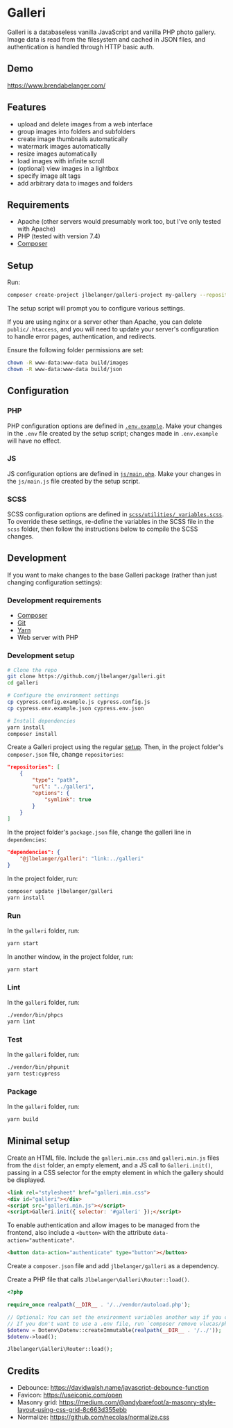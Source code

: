 # Galleri

Galleri is a databaseless vanilla JavaScript and vanilla PHP photo gallery. Image data is read from the filesystem and cached in JSON files, and authentication is handled through HTTP basic auth.

## Demo

https://www.brendabelanger.com/

## Features

- upload and delete images from a web interface
- group images into folders and subfolders
- create image thumbnails automatically
- watermark images automatically
- resize images automatically
- load images with infinite scroll
- (optional) view images in a lightbox
- specify image alt tags
- add arbitrary data to images and folders

## Requirements

- Apache (other servers would presumably work too, but I've only tested with Apache)
- PHP (tested with version 7.4)
- [Composer](https://getcomposer.org/)

## Setup

Run:

``` bash
composer create-project jlbelanger/galleri-project my-gallery --repository '{"type":"vcs","url":"git@github.com:jlbelanger/galleri-project.git"}' --stability dev
```

The setup script will prompt you to configure various settings.

If you are using nginx or a server other than Apache, you can delete `public/.htaccess`, and you will need to update your server's configuration to handle error pages, authentication, and redirects.

Ensure the following folder permissions are set:

``` bash
chown -R www-data:www-data build/images
chown -R www-data:www-data build/json
```

## Configuration

### PHP

PHP configuration options are defined in [`.env.example`](https://github.com/jlbelanger/galleri-project/blob/main/.env.example). Make your changes in the `.env` file created by the setup script; changes made in `.env.example` will have no effect.

### JS

JS configuration options are defined in [`js/main.php`](https://github.com/jlbelanger/galleri-project/blob/main/js/main.js). Make your changes in the `js/main.js` file created by the setup script.

### SCSS

SCSS configuration options are defined in [`scss/utilities/_variables.scss`](https://github.com/jlbelanger/galleri/blob/main/scss/utilities/_variables.scss). To override these settings, re-define the variables in the SCSS file in the `scss` folder, then follow the instructions below to compile the SCSS changes.

## Development

If you want to make changes to the base Galleri package (rather than just changing configuration settings):

### Development requirements

- [Composer](https://getcomposer.org/)
- [Git](https://git-scm.com/)
- [Yarn](https://classic.yarnpkg.com/en/docs/install)
- Web server with PHP

### Development setup

``` bash
# Clone the repo
git clone https://github.com/jlbelanger/galleri.git
cd galleri

# Configure the environment settings
cp cypress.config.example.js cypress.config.js
cp cypress.env.example.json cypress.env.json

# Install dependencies
yarn install
composer install
```

Create a Galleri project using the regular [setup](#setup). Then, in the project folder's `composer.json` file, change `repositories`:

``` json
"repositories": [
	{
		"type": "path",
		"url": "../galleri",
		"options": {
			"symlink": true
		}
	}
]
```

In the project folder's `package.json` file, change the galleri line in `dependencies`:

``` json
"dependencies": {
	"@jlbelanger/galleri": "link:../galleri"
}
```

In the project folder, run:

``` bash
composer update jlbelanger/galleri
yarn install
```

### Run

In the `galleri` folder, run:

``` bash
yarn start
```

In another window, in the project folder, run:

``` bash
yarn start
```

### Lint

In the `galleri` folder, run:

``` bash
./vendor/bin/phpcs
yarn lint
```

### Test

In the `galleri` folder, run:

``` bash
./vendor/bin/phpunit
yarn test:cypress
```

### Package

In the `galleri` folder, run:

``` bash
yarn build
```

## Minimal setup

Create an HTML file. Include the `galleri.min.css` and `galleri.min.js` files from the `dist` folder, an empty element, and a JS call to `Galleri.init()`, passing in a CSS selector for the empty element in which the gallery should be displayed.

``` html
<link rel="stylesheet" href="galleri.min.css">
<div id="galleri"></div>
<script src="galleri.min.js"></script>
<script>Galleri.init({ selector: '#galleri' });</script>
```

To enable authentication and allow images to be managed from the frontend, also include a `<button>` with the attribute `data-action="authenticate"`.

``` html
<button data-action="authenticate" type="button"></button>
```

Create a `composer.json` file and add `jlbelanger/galleri` as a dependency.

Create a PHP file that calls `Jlbelanger\Galleri\Router::load()`.

``` php
<?php

require_once realpath(__DIR__ . '/../vendor/autoload.php');

// Optional: You can set the environment variables another way if you choose.
// If you don't want to use a .env file, run `composer remove vlucas/phpdotenv` and remove the two lines below.
$dotenv = Dotenv\Dotenv::createImmutable(realpath(__DIR__ . '/../'));
$dotenv->load();

Jlbelanger\Galleri\Router::load();
```

## Credits

- Debounce: https://davidwalsh.name/javascript-debounce-function
- Favicon: https://useiconic.com/open
- Masonry grid: https://medium.com/@andybarefoot/a-masonry-style-layout-using-css-grid-8c663d355ebb
- Normalize: https://github.com/necolas/normalize.css

